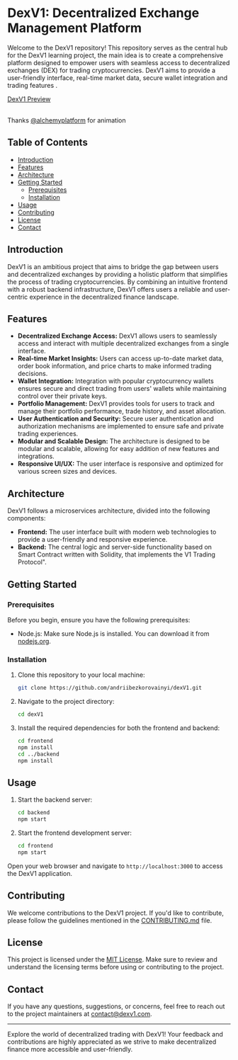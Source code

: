 # DexV1: Decentralized Exchange Management Platform

Welcome to the DexV1 repository! This repository serves as the central hub for the DexV1 learning project, the main idea is to create a comprehensive platform designed to empower users with seamless access to decentralized exchanges (DEX) for trading cryptocurrencies. DexV1 aims to provide a user-friendly interface, real-time market data, secure wallet integration and trading features .

[DexV1 Preview](https://dexv1.onrender.com)

<br>
Thanks <a href="https://github.com/alchemyplatform" target="blank">@alchemyplatform</a> for animation


## Table of Contents

- [Introduction](#introduction)
- [Features](#features)
- [Architecture](#architecture)
- [Getting Started](#getting-started)
    - [Prerequisites](#prerequisites)
    - [Installation](#installation)
- [Usage](#usage)
- [Contributing](#contributing)
- [License](#license)
- [Contact](#contact)

## Introduction

DexV1 is an ambitious project that aims to bridge the gap between users and decentralized exchanges by providing a holistic platform that simplifies the process of trading cryptocurrencies. By combining an intuitive frontend with a robust backend infrastructure, DexV1 offers users a reliable and user-centric experience in the decentralized finance landscape.

## Features

- **Decentralized Exchange Access:** DexV1 allows users to seamlessly access and interact with multiple decentralized exchanges from a single interface.
- **Real-time Market Insights:** Users can access up-to-date market data, order book information, and price charts to make informed trading decisions.
- **Wallet Integration:** Integration with popular cryptocurrency wallets ensures secure and direct trading from users' wallets while maintaining control over their private keys.
- **Portfolio Management:** DexV1 provides tools for users to track and manage their portfolio performance, trade history, and asset allocation.
- **User Authentication and Security:** Secure user authentication and authorization mechanisms are implemented to ensure safe and private trading experiences.
- **Modular and Scalable Design:** The architecture is designed to be modular and scalable, allowing for easy addition of new features and integrations.
- **Responsive UI/UX:** The user interface is responsive and optimized for various screen sizes and devices.

## Architecture

DexV1 follows a microservices architecture, divided into the following components:

- **Frontend:** The user interface built with modern web technologies to provide a user-friendly and responsive experience.
- **Backend:** The central logic and server-side functionality based on Smart Contract written with Solidity, that implements the V1 Trading Protocol".

## Getting Started

### Prerequisites

Before you begin, ensure you have the following prerequisites:

- Node.js: Make sure Node.js is installed. You can download it from [nodejs.org](https://nodejs.org/).

### Installation

1. Clone this repository to your local machine:

   ```bash
   git clone https://github.com/andriibezkorovainyi/dexV1.git
   ```

2. Navigate to the project directory:

   ```bash
   cd dexV1
   ```

3. Install the required dependencies for both the frontend and backend:

   ```bash
   cd frontend
   npm install
   cd ../backend
   npm install
   ```

## Usage

1. Start the backend server:

   ```bash
   cd backend
   npm start
   ```

2. Start the frontend development server:

   ```bash
   cd frontend
   npm start
   ```

Open your web browser and navigate to `http://localhost:3000` to access the DexV1 application.

## Contributing

We welcome contributions to the DexV1 project. If you'd like to contribute, please follow the guidelines mentioned in the [CONTRIBUTING.md](CONTRIBUTING.md) file.

## License

This project is licensed under the [MIT License](LICENSE). Make sure to review and understand the licensing terms before using or contributing to the project.

## Contact

If you have any questions, suggestions, or concerns, feel free to reach out to the project maintainers at [contact@dexv1.com](mailto:contact@dexv1.com).

---

Explore the world of decentralized trading with DexV1! Your feedback and contributions are highly appreciated as we strive to make decentralized finance more accessible and user-friendly.
